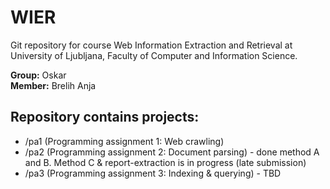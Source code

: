 # WIER

Git repository for course Web Information Extraction and Retrieval at University of Ljubljana, Faculty of Computer and Information Science.

**Group:** Oskar\
**Member:** Brelih Anja


## Repository contains projects:
- /pa1 (Programming assignment 1: Web crawling)
- /pa2 (Programming assignment 2: Document parsing) - done method A and B. Method C & report-extraction is in progress (late submission)
- /pa3 (Programming assignment 3: Indexing & querying) - TBD


